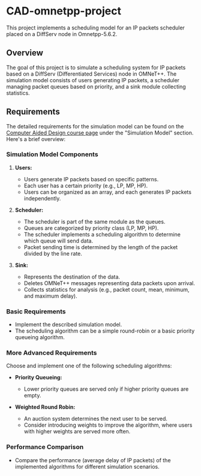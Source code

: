 # CAD-omnetpp-project

This project implements a scheduling model for an IP packets scheduler placed on a DiffServ node in Omnetpp-5.6.2.

## Overview

The goal of this project is to simulate a scheduling system for IP packets based on a DiffServ (Differentiated Services) node in OMNeT++. The simulation model consists of users generating IP packets, a scheduler managing packet queues based on priority, and a sink module collecting statistics.

## Requirements

The detailed requirements for the simulation model can be found on the [Computer Aided Design course page](http://staff.cs.upt.ro/~todinca/) under the "Simulation Model" section. Here's a brief overview:

### Simulation Model Components

1. **Users:**
   - Users generate IP packets based on specific patterns.
   - Each user has a certain priority (e.g., LP, MP, HP).
   - Users can be organized as an array, and each generates IP packets independently.

2. **Scheduler:**
   - The scheduler is part of the same module as the queues.
   - Queues are categorized by priority class (LP, MP, HP).
   - The scheduler implements a scheduling algorithm to determine which queue will send data.
   - Packet sending time is determined by the length of the packet divided by the line rate.

3. **Sink:**
   - Represents the destination of the data.
   - Deletes OMNeT++ messages representing data packets upon arrival.
   - Collects statistics for analysis (e.g., packet count, mean, minimum, and maximum delay).

### Basic Requirements

- Implement the described simulation model.
- The scheduling algorithm can be a simple round-robin or a basic priority queueing algorithm.

### More Advanced Requirements

Choose and implement one of the following scheduling algorithms:

- **Priority Queueing:**
  - Lower priority queues are served only if higher priority queues are empty.

- **Weighted Round Robin:**
  - An auction system determines the next user to be served.
  - Consider introducing weights to improve the algorithm, where users with higher weights are served more often.

### Performance Comparison

- Compare the performance (average delay of IP packets) of the implemented algorithms for different simulation scenarios.

